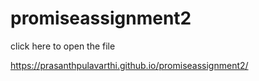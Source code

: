 # promiseassignment2

click here to open the file


https://prasanthpulavarthi.github.io/promiseassignment2/

